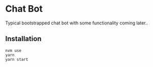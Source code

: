 # Chat Bot

Typical bootstrapped chat bot with some functionality coming later..

## Installation

```
nvm use
yarn
yarn start
```


